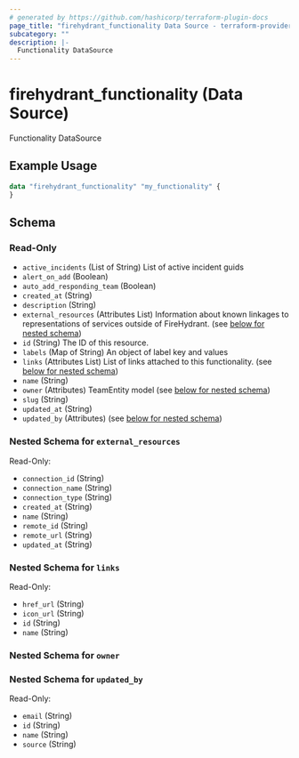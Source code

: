 ```yaml
---
# generated by https://github.com/hashicorp/terraform-plugin-docs
page_title: "firehydrant_functionality Data Source - terraform-provider-firehydrant"
subcategory: ""
description: |-
  Functionality DataSource
---
```


# firehydrant_functionality (Data Source)

Functionality DataSource

## Example Usage

```terraform
data "firehydrant_functionality" "my_functionality" {
}
```

<!-- schema generated by tfplugindocs -->
## Schema

### Read-Only

- `active_incidents` (List of String) List of active incident guids
- `alert_on_add` (Boolean)
- `auto_add_responding_team` (Boolean)
- `created_at` (String)
- `description` (String)
- `external_resources` (Attributes List) Information about known linkages to representations of services outside of FireHydrant. (see [below for nested schema](#nestedatt--external_resources))
- `id` (String) The ID of this resource.
- `labels` (Map of String) An object of label key and values
- `links` (Attributes List) List of links attached to this functionality. (see [below for nested schema](#nestedatt--links))
- `name` (String)
- `owner` (Attributes) TeamEntity model (see [below for nested schema](#nestedatt--owner))
- `slug` (String)
- `updated_at` (String)
- `updated_by` (Attributes) (see [below for nested schema](#nestedatt--updated_by))

<a id="nestedatt--external_resources"></a>
### Nested Schema for `external_resources`

Read-Only:

- `connection_id` (String)
- `connection_name` (String)
- `connection_type` (String)
- `created_at` (String)
- `name` (String)
- `remote_id` (String)
- `remote_url` (String)
- `updated_at` (String)


<a id="nestedatt--links"></a>
### Nested Schema for `links`

Read-Only:

- `href_url` (String)
- `icon_url` (String)
- `id` (String)
- `name` (String)


<a id="nestedatt--owner"></a>
### Nested Schema for `owner`


<a id="nestedatt--updated_by"></a>
### Nested Schema for `updated_by`

Read-Only:

- `email` (String)
- `id` (String)
- `name` (String)
- `source` (String)
